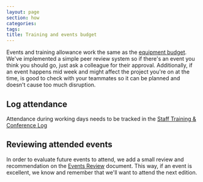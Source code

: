 ```yaml
---
layout: page
section: how
categories:
tags:
title: Training and events budget
---
```


Events and training allowance work the same as the [equipment budget](/working-at-wunderkraut/equipment-and-expenses/). We've implemented a simple peer review system so if there's an event you think you should go, just ask a colleague for their approval. Additionally, if an event happens mid week and might affect the project you're on at the time, is good to check with your teammates so it can be planned and doesn't cause too much disruption.

## Log attendance

Attendance during working days needs to be tracked in the [Staff Training & Conference Log](https://docs.google.com/spreadsheets/d/1A8WHrOFKOOa_Ig0GGnf5Wt1p8YE3wlWuJid0HO_UkfI/edit#gid=2)

## Reviewing attended events

In order to evaluate future events to attend, we add a small review and recommendation on the [Events Review](https://docs.google.com/spreadsheets/d/18M5tBUaQEBJfinSvM8oYtBPfDOSeHxE0mVsNxXWzN0c/edit#gid=252936002) document. This way, if an event is excellent, we know and remember that we'll want to attend the next edition.
